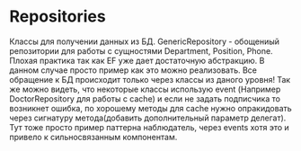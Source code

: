 # Repositories
Классы для получении данных из БД.
GenericRepository - обощениый репозитории для работы с сущностями Department, Position, Phone.
Плохая практика так как EF уже дает достаточную абстракцию. В данном случае просто пример как это можно реализовать.
Все обращение к БД происходит только через классы из даного уровня!
Так же можно видеть, что некоторые классы использую event (Например DoctorRepository для работы с cache) и если не задать подписчика то возникнет ошибка, по хорошему методы для cache нужно опракидовать через сигнатуру метода(добавить дополнительный параметр делегат). Тут тоже просто пример паттерна наблюдатель, через events хотя это и привело к сильносвязанным компонентам.